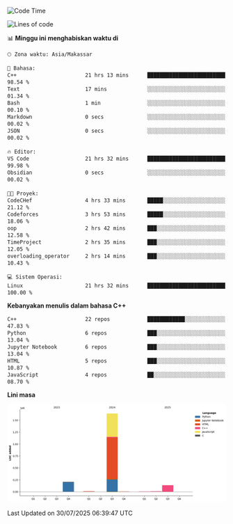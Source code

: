 <!--START_SECTION:waka-->
![Code Time](http://img.shields.io/badge/Code%20Time-390%20hrs%2034%20mins-blue)

![Lines of code](https://img.shields.io/badge/Sejak%20Hello%20World%20aku%20telah%20menulis-2.0%20million%20baris%20kode-blue)

📊 **Minggu ini menghabiskan waktu di** 

```text
🕑︎ Zona waktu: Asia/Makassar

💬 Bahasa: 
C++                      21 hrs 13 mins      █████████████████████████   98.54 % 
Text                     17 mins             ░░░░░░░░░░░░░░░░░░░░░░░░░   01.34 % 
Bash                     1 min               ░░░░░░░░░░░░░░░░░░░░░░░░░   00.10 % 
Markdown                 0 secs              ░░░░░░░░░░░░░░░░░░░░░░░░░   00.02 % 
JSON                     0 secs              ░░░░░░░░░░░░░░░░░░░░░░░░░   00.02 % 

🔥 Editor: 
VS Code                  21 hrs 32 mins      █████████████████████████   99.98 % 
Obsidian                 0 secs              ░░░░░░░░░░░░░░░░░░░░░░░░░   00.02 % 

🐱‍💻 Proyek: 
CodeCHef                 4 hrs 33 mins       █████░░░░░░░░░░░░░░░░░░░░   21.12 % 
Codeforces               3 hrs 53 mins       █████░░░░░░░░░░░░░░░░░░░░   18.06 % 
oop                      2 hrs 42 mins       ███░░░░░░░░░░░░░░░░░░░░░░   12.58 % 
TimeProject              2 hrs 35 mins       ███░░░░░░░░░░░░░░░░░░░░░░   12.05 % 
overloading_operator     2 hrs 14 mins       ███░░░░░░░░░░░░░░░░░░░░░░   10.43 % 

💻 Sistem Operasi: 
Linux                    21 hrs 32 mins      █████████████████████████   100.00 % 
```

**Kebanyakan menulis dalam bahasa C++** 

```text
C++                      22 repos            ████████████░░░░░░░░░░░░░   47.83 % 
Python                   6 repos             ███░░░░░░░░░░░░░░░░░░░░░░   13.04 % 
Jupyter Notebook         6 repos             ███░░░░░░░░░░░░░░░░░░░░░░   13.04 % 
HTML                     5 repos             ███░░░░░░░░░░░░░░░░░░░░░░   10.87 % 
JavaScript               4 repos             ██░░░░░░░░░░░░░░░░░░░░░░░   08.70 % 
```



**Lini masa**

![Lines of Code chart](https://raw.githubusercontent.com/yusuf601/yusuf601/main/assets/bar_graph.png)


 Last Updated on 30/07/2025 06:39:47 UTC
<!--END_SECTION:waka-->


